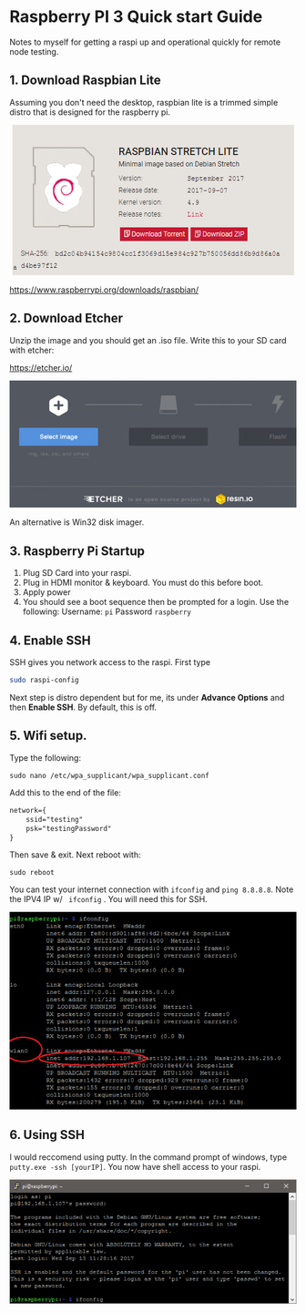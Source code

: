 # Raspberry PI 3 Quick start Guide

Notes to myself for getting a raspi up and operational quickly for remote node testing. 

## 1. Download Raspbian Lite

Assuming you don't need the desktop, raspbian lite is a trimmed simple distro that is designed for the raspberry pi. 

<p align='center'><img src='Images/raspImage.PNG'></p>

https://www.raspberrypi.org/downloads/raspbian/

## 2. Download Etcher

Unzip the image and you should get an .iso file. Write this to your SD card with etcher: 

https://etcher.io/

<p align='center'><img src='Images/etcher.PNG'></p>

An alternative is Win32 disk imager.

## 3. Raspberry Pi Startup

1. Plug SD Card into your raspi.
2. Plug in HDMI monitor & keyboard. You must do this before boot. 
3. Apply power
4. You should see a boot sequence then be prompted for a login. Use the following:
Username: ``pi``
Password ``raspberry``

## 4. Enable SSH 

SSH gives you network access to the raspi. First type

```bash
sudo raspi-config
```
Next step is distro dependent but for me, its under **Advance Options** and then **Enable SSH**. By default, this is off. 

## 5. Wifi setup.

Type the following: 

```
sudo nano /etc/wpa_supplicant/wpa_supplicant.conf
```

Add this to the end of the file: 

```
network={
    ssid="testing"
    psk="testingPassword"
}
```

Then save & exit. Next reboot with:

```
sudo reboot
```

You can test your internet connection with `` ifconfig `` and `` ping 8.8.8.8 ``. Note the IPV4 IP w/ `` ifconfig`` . You will need this for SSH. 

<p align='center'><img src='Images/ifconfig.png'></p>


## 6. Using SSH

I would reccomend using putty. In the command prompt of windows, type ``putty.exe -ssh [yourIP]``. You now have shell access to your raspi. 

<p align='center'><img src='Images/putty.png'></p>


